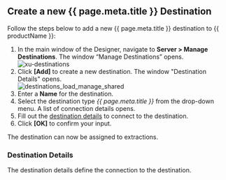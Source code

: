 
## Create a new {{ page.meta.title }} Destination

Follow the steps below to add a new {{ page.meta.title }} destination to {{ productName }}:

1. In the main window of the Designer, navigate to **Server > Manage Destinations**. The window “Manage Destinations” opens.<br>
![xu-destinations](../../assets/images/documentation/destinations/xu_destination.png)
2. Click **[Add]** to create a new destination. The window "Destination Details" opens.<br>
![destinations_load_manage_shared](../../assets/images/documentation/destinations/destinations_load_manage_shared.png)
3. Enter a **Name** for the destination.
4. Select the destination type *{{ page.meta.title }}* from the drop-down menu. 
A list of connection details opens.
5. Fill out the [destination details](#destination-details) to connect to the destination.
5. Click **[OK]** to confirm your input.

The destination can now be assigned to extractions.


### Destination Details

The destination details define the connection to the destination.